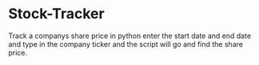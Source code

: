 # Stock-Tracker
Track a companys share price in python enter the start date and end date and type in the company ticker and the script will go and find the share price.
